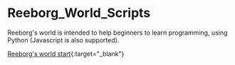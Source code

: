 # Reeborg_World_Scripts

Reeborg's world is intended to help beginners to learn programming, using Python (Javascript is also supported).

[Reeborg's world start](https://reeborg.ca/reeborg.html?lang=en&mode=python&menu=worlds%2Fmenus%2Freeborg_intro_en.json&name=Home%201&url=worlds%2Ftutorial_en%2Fhome1.json){:target="_blank"} 

